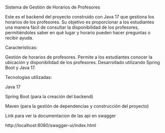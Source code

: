Sistema de Gestión de Horarios de Profesores

Este es el backend del proyecto construido con Java 17 
que gestiona los horarios de los profesores.
Su objetivo es proporcionar a los estudiantes una manera
fácil de consultar la disponibilidad de los profesores,
permitiéndoles saber en qué lugar y horario pueden hacer
preguntas o recibir ayuda.

Características:

Gestión de horarios de profesores.
Permite a los estudiantes conocer la ubicación y disponibilidad de los profesores.
Desarrollado utilizando Spring Boot y Java 17.

Tecnologías utilizadas:

Java 17

Spring Boot (para la creación del backend)

Maven (para la gestión de dependencias y construcción del proyecto)

Link para ver la documentacion de las api en swagger

http://localhost:8080/swagger-ui/index.html